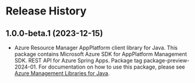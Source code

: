 # Release History

## 1.0.0-beta.1 (2023-12-15)

- Azure Resource Manager AppPlatform client library for Java. This package contains Microsoft Azure SDK for AppPlatform Management SDK. REST API for Azure Spring Apps. Package tag package-preview-2024-01. For documentation on how to use this package, please see [Azure Management Libraries for Java](https://aka.ms/azsdk/java/mgmt).
